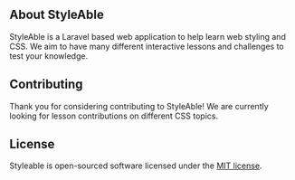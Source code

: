 ## About StyleAble

StyleAble is a Laravel based web application to help learn web styling and CSS. We aim to have many different interactive lessons and challenges to test your knowledge.


## Contributing

Thank you for considering contributing to StyleAble! We are currently looking for lesson contributions on different CSS topics. 


## License
Styleable is open-sourced software licensed under the [MIT license](https://opensource.org/licenses/MIT).
